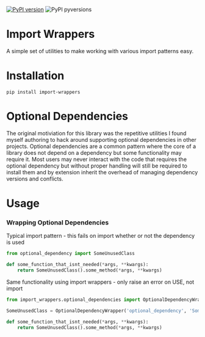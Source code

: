 [![PyPI version](https://badge.fury.io/py/import-wrappers.svg)](https://badge.fury.io/py/import-wrappers)
![PyPI pyversions](https://img.shields.io/pypi/pyversions/import-wrappers.svg)

# Import Wrappers
A simple set of utilities to make working with various import patterns easy.


# Installation
```pip install import-wrappers```

# Optional Dependencies
The original motiviation for this library was the repetitive utilities I found myself authoring to
hack around supporting optional dependencies in other projects. Optional dependencies are a common
pattern where the core of a library does not depend on a dependency but some functionality may
require it. Most users may never interact with the code that requires the optional dependency but
without proper handling will still be required to install them and by extension inherit the overhead
of managing dependency versions and conflicts.

# Usage
### Wrapping Optional Dependencies

Typical import pattern - this fails on import whether or not the dependency is used
```python
from optional_dependency import SomeUnusedClass

def some_function_that_isnt_needed(*args, **kwargs):
    return SomeUnusedClass().some_method(*args, **kwargs)
```

Same functionality using import wrappers - only raise an error on USE, not import
```python
from import_wrappers.optional_dependencies import OptionalDependencyWrapper

SomeUnusedClass = OptionalDependencyWrapper('optional_dependency', 'SomeUnusedClass')

def some_function_that_isnt_needed(*args, **kwargs):
    return SomeUnusedClass().some_method(*args, **kwargs)
```
